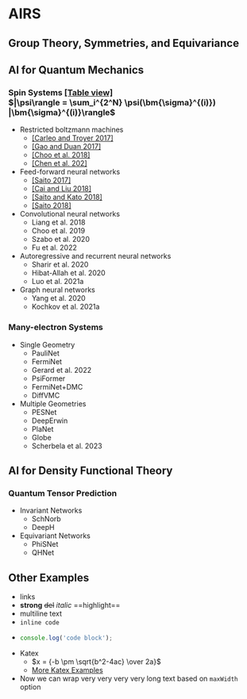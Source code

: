 # AIRS 

## Group Theory, Symmetries, and Equivariance

## Al for Quantum Mechanics

### Spin Systems [[Table view]]() <br/>$|\psi\rangle = \sum_i^{2^N} \psi(\bm{\sigma}^{(i)}) |\bm{\sigma}^{(i)}\rangle$

- Restricted boltzmann machines
  - [[Carleo and Troyer 2017]]()
  - [[Gao and Duan 2017]]()
  - [[Choo et al. 2018]]()
  - [[Chen et al. 202]]()
- Feed-forward neural networks
  - [[Saito 2017]]()
  - [[Cai and Liu 2018]]()
  - [[Saito and Kato 2018]]()
  - [[Saito 2018]]()
- Convolutional neural networks
  - Liang et al. 2018
  - Choo et al. 2019
  - Szabo et al. 2020
  - Fu et al. 2022
- Autoregressive and recurrent neural networks
  - Sharir et al. 2020
  - Hibat-Allah et al. 2020
  - Luo et al. 2021a
- Graph neural networks
  - Yang et al. 2020
  - Kochkov et al. 2021a

### Many-electron Systems
- Single Geometry
  - PauliNet
  - FermiNet
  - Gerard et al. 2022
  - PsiFormer
  - FermiNet+DMC
  - DiffVMC
- Multiple Geometries
  - PESNet
  - DeepErwin
  - PlaNet
  - Globe
  - Scherbela et al. 2023
## Al for Density Functional Theory
### Quantum Tensor Prediction
- Invariant Networks
  - SchNorb
  - DeepH
- Equivariant Networks
  - PhiSNet
  - QHNet

## Other Examples

- links
- **strong** ~~del~~ *italic* ==highlight==
- multiline
  text
- `inline code`
-
    ```js
    console.log('code block');
    ```
- Katex
  - $x = {-b \pm \sqrt{b^2-4ac} \over 2a}$
  - [More Katex Examples](#?d=gist:af76a4c245b302206b16aec503dbe07b:katex.md)
- Now we can wrap very very very very long text based on `maxWidth` option
